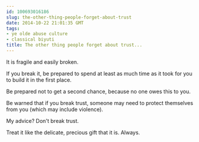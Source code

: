 ```yaml
---
id: 100693016186
slug: the-other-thing-people-forget-about-trust
date: 2014-10-22 21:01:35 GMT
tags:
- ye olde abuse culture
- classical biyuti
title: The other thing people forget about trust...
---
```

<p>It is fragile and easily broken.</p>&#13;
<p>If you break it, be prepared to spend at least as much time as it took for you to build it in the first place.</p>&#13;
<p>Be prepared not to get a second chance, because no one owes this to you.</p>&#13;
<p>Be warned that if you break trust, someone may need to protect themselves from you (which may include violence).</p>&#13;
<p>My advice? Don't break trust.</p>&#13;
<p>Treat it like the delicate, precious gift that it is. Always. </p>